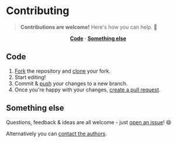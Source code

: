 # Contributing

> **Contributions are welcome!** Here's how you can help. :raised_hands:

<p align="center">
<b><a href="#code">Code</a></b>
·
<b><a href="#something-else">Something else</a></b>
</p>

## Code

1. [Fork](https://help.github.com/articles/fork-a-repo/) the repository and [clone](https://help.github.com/articles/cloning-a-repository/) your fork.
2. Start editing!
3. Commit & [push](https://help.github.com/articles/pushing-to-a-remote/) your changes to a new branch.
4. Once you're happy with your changes, [create a pull request](https://help.github.com/articles/creating-a-pull-request/).

## Something else

Questions, feedback & ideas are all welcome - just [open an issue](https://github.com/davisonio/craig-server_game/issues)! :smile:

Alternatively you can [contact the authors](https://github.com/davisonio/craig-server_game#authors).
